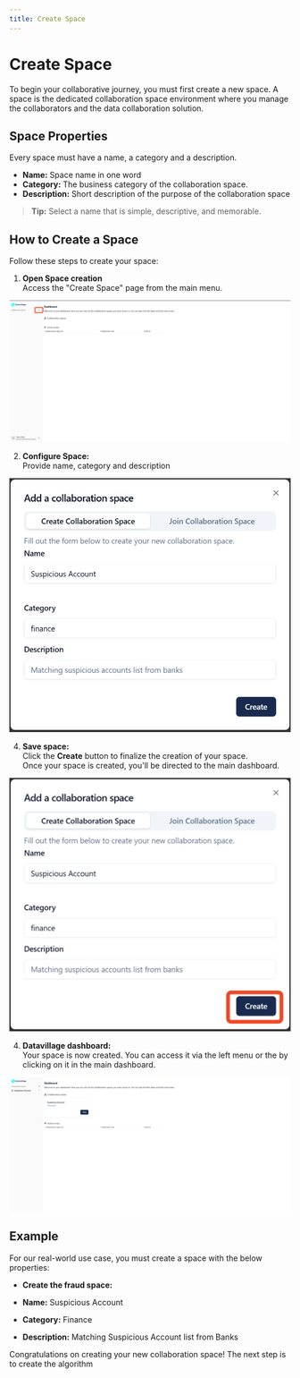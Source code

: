 ```yaml
---
title: Create Space
---
```


# Create Space

To begin your collaborative journey, you must first create a new space. A space is the dedicated collaboration space environment where you manage the collaborators and the data collaboration solution. 

## Space Properties

Every space must have a name, a category and a description.
- **Name:** Space name in one word
- **Category:** The business category of the collaboration space.
- **Description:** Short description of the purpose of the collaboration space

> **Tip:** Select a name that is simple, descriptive, and memorable.

## How to Create a Space

Follow these steps to create your space:

1. **Open Space creation**  
   Access the "Create Space" page from the main menu.

![screenshot of the datavillage dashboard](img/empty_dashboard.png)

2. **Configure Space:**  
   Provide name, category and description

![screenshot of space creation](img/create_space.png)

4. **Save space:**  
   Click the **Create** button to finalize the creation of your space.  
   Once your space is created, you'll be directed to the main dashboard.

![screenshot of space saving](img/save_space.png)

4. **Datavillage  dashboard:**  
   Your space is now created. You can access it via the left menu or the by clicking on it in the main dashboard.

![screenshot of space saving](img/dashboard.png)

## Example

For our real-world use case, you must create a space with the below properties:
- **Create the fraud space:**  

- **Name:** Suspicious Account
- **Category:** Finance
- **Description:** Matching Suspicious Account list from Banks

Congratulations on creating your new collaboration space! The next step is to create the algorithm